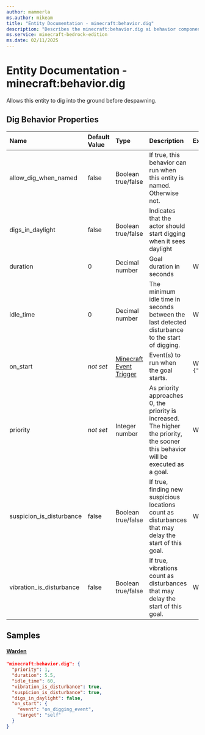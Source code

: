 ```yaml
---
author: mammerla
ms.author: mikeam
title: "Entity Documentation - minecraft:behavior.dig"
description: "Describes the minecraft:behavior.dig ai behavior component"
ms.service: minecraft-bedrock-edition
ms.date: 02/11/2025 
---
```


# Entity Documentation - minecraft:behavior.dig

Allows this entity to dig into the ground before despawning.


## Dig Behavior Properties

|Name       |Default Value |Type |Description |Example Values |
|:----------|:-------------|:----|:-----------|:------------- |
| allow_dig_when_named | false | Boolean true/false | If true, this behavior can run when this entity is named. Otherwise not. |  | 
| digs_in_daylight | false | Boolean true/false | Indicates that the actor should start digging when it sees daylight |  | 
| duration | 0 | Decimal number | Goal duration in seconds | Warden: `5.5` | 
| idle_time | 0 | Decimal number | The minimum idle time in seconds between the last detected disturbance to the start of digging. | Warden: `60` | 
| on_start | *not set* | [Minecraft Event Trigger](../Definitions/NestedTables/triggers.md) | Event(s) to run when the goal starts. | Warden: `{"event":"on_digging_event","target":"self"}` | 
| priority | *not set* | Integer number | As priority approaches 0, the priority is increased. The higher the priority, the sooner this behavior will be executed as a goal. | Warden: `1` | 
| suspicion_is_disturbance | false | Boolean true/false | If true, finding new suspicious locations count as disturbances that may delay the start of this goal. | Warden: `true` | 
| vibration_is_disturbance | false | Boolean true/false | If true, vibrations count as disturbances that may delay the start of this goal. | Warden: `true` | 

## Samples

#### [Warden](https://github.com/Mojang/bedrock-samples/tree/preview/behavior_pack/entities/warden.json)


```json
"minecraft:behavior.dig": {
  "priority": 1,
  "duration": 5.5,
  "idle_time": 60,
  "vibration_is_disturbance": true,
  "suspicion_is_disturbance": true,
  "digs_in_daylight": false,
  "on_start": {
    "event": "on_digging_event",
    "target": "self"
  }
}
```
